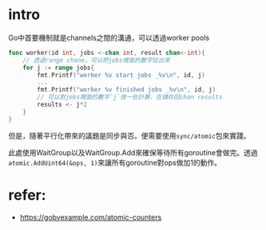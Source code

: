 # intro
Go中首要機制就是channels之間的溝通，可以透過worker pools
```go
func worker(id int, jobs <-chan int, result chan<-int){
    // 透過range chane，可以把jobs裡面的數字拉出來
    for j := range jobs{
        fmt.Printf("worker %v start jobs _%v\n", id, j)
        ...
        fmt.Printf("worker %v finished jobs _%v\n", id, j)
        // 可以對jobs裡面的數字`j`做一些計算，在儲存回chan results
        results <- j*2
    }
}
```
但是，隨著平行化帶來的議題是同步與否。便需要使用`sync/atomic`包來實踐。

此處使用WaitGroup以及WaitGroup.Add來確保等待所有goroutine會做完。透過`atomic.AddUint64(&ops, 1)`來讓所有goroutine對ops做加1的動作。


# refer:
- https://gobyexample.com/atomic-counters